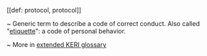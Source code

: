 [[def: protocol, protocol]]

~ Generic term to describe a code of correct conduct. Also called "[etiquette](https://en.wikipedia.org/wiki/Etiquette)": a code of personal behavior.

~ More in <a href="https://weboftrust.github.io/WOT-terms/docs/glossary/protocol">extended KERI glossary</a>
